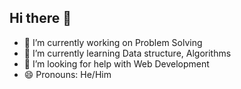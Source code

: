 ## Hi there 👋

- 🔭 I’m currently working on Problem Solving
- 🌱 I’m currently learning Data structure, Algorithms
- 🤔 I’m looking for help with Web Development
- 😄 Pronouns: He/Him
<!--
**Tanzeem74/Tanzeem74** is a ✨ _special_ ✨ repository because its `README.md` (this file) appears on your GitHub profile.

Here are some ideas to get you started:

- 🔭 I’m currently working on ...
- 🌱 I’m currently learning ...
- 👯 I’m looking to collaborate on ...
- 🤔 I’m looking for help with ...
- 💬 Ask me about ...
- 📫 How to reach me: ...
- 😄 Pronouns: ...
- ⚡ Fun fact: ...
-->
